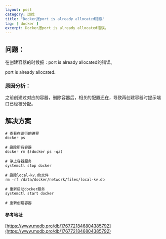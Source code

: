 ```yaml
---
layout: post
category: 运维
title: "Docker报port is already allocated错误"
tag: [ docker ]
excerpt: Docker报port is already allocated错误。
---
```


## 问题：

在创建容器的时候报：port is already allocated的错误。

port is already allocated.

### 原因分析：

之前创建过对应的容器，删除容器后，相关的配置还在，导致再创建容器时提示端口已经被分配。


## 解决方案

```shell
# 查看在运行的进程
docker ps

# 删除所有容器
docker rm $(docker ps -qa)

# 停止容器服务
systemctl stop docker

# 删除local-kv.db文件
rm -rf /data/docker/network/files/local-kv.db

# 重新启动docker服务
systemctl start docker

# 重新创建容器
```

#### 参考地址

[https://www.modb.pro/db/1767721846804385792](https://www.modb.pro/db/1767721846804385792)
